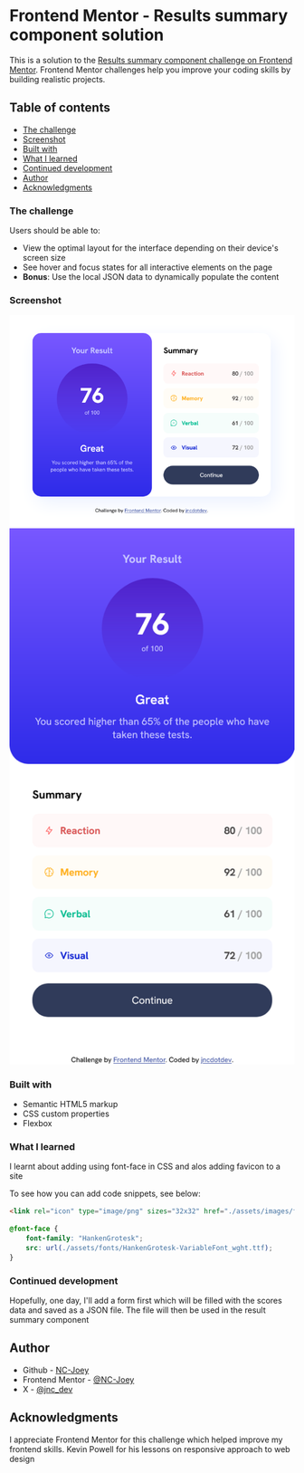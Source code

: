 # Frontend Mentor - Results summary component solution

This is a solution to the [Results summary component challenge on Frontend Mentor](https://www.frontendmentor.io/challenges/results-summary-component-CE_K6s0maV). Frontend Mentor challenges help you improve your coding skills by building realistic projects. 

## Table of contents
  - [The challenge](#the-challenge)
  - [Screenshot](#screenshot)
  - [Built with](#built-with)
  - [What I learned](#what-i-learned)
  - [Continued development](#continued-development)
  - [Author](#author)
  - [Acknowledgments](#acknowledgments)


### The challenge

Users should be able to:

- View the optimal layout for the interface depending on their device's screen size
- See hover and focus states for all interactive elements on the page
- **Bonus**: Use the local JSON data to dynamically populate the content

### Screenshot

![](./solution/fullscreen.png)
![](./solution/mobile.png)


### Built with

- Semantic HTML5 markup
- CSS custom properties
- Flexbox

### What I learned

I learnt about adding using font-face in CSS and alos adding favicon to a site

To see how you can add code snippets, see below:

```html
<link rel="icon" type="image/png" sizes="32x32" href="./assets/images/favicon-32x32.png">
```
```css
@font-face {
    font-family: "HankenGrotesk";
    src: url(./assets/fonts/HankenGrotesk-VariableFont_wght.ttf);
}
```


### Continued development

Hopefully, one day, I'll add a form first which will be filled with the scores data and saved as a JSON file. The file will then be used in the result summary component


## Author

- Github - [NC-Joey](https://www.github.com/NC-Joey)
- Frontend Mentor - [@NC-Joey](https://www.frontendmentor.io/profile/NC-Joey)
- X - [@jnc_dev](https://x.com/jnc_dev)


## Acknowledgments
I appreciate Frontend Mentor for this challenge which helped improve my frontend skills. Kevin Powell for his lessons on responsive approach to web design

